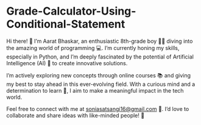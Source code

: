 # Grade-Calculator-Using-Conditional-Statement
Hi there! 👋 I’m Aarat Bhaskar, an enthusiastic 8th-grade boy 🧑‍💻 diving into the amazing world of programming 💻. I’m currently honing my skills, especially in Python, and I’m deeply fascinated by the potential of Artificial Intelligence (AI) 🤖 to create innovative solutions.

I’m actively exploring new concepts through online courses 📚 and giving my best to stay ahead in this ever-evolving field. With a curious mind and a determination to learn 🌟, I aim to make a meaningful impact in the tech world.

Feel free to connect with me at soniasatsangi16@gmail.com 📩. I’d love to collaborate and share ideas with like-minded people! 🚀
